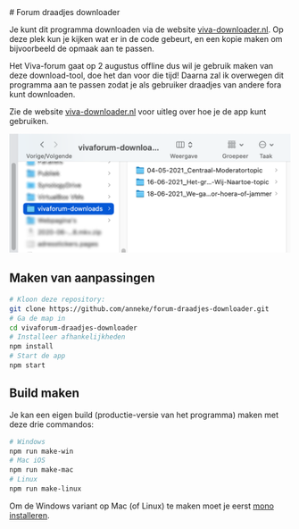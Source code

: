 <div lang="nl">
# Forum draadjes downloader

Je kunt dit programma downloaden via de website [viva-downloader.nl](https://www.viva-downloader.nl). Op deze plek kun je kijken wat er in de code gebeurt, en een kopie maken om bijvoorbeeld de opmaak aan te passen. 

Het Viva-forum gaat op 2 augustus offline dus wil je gebruik maken van deze download-tool, doe het dan voor die tijd! Daarna zal ik overwegen dit programma aan te passen zodat je als gebruiker draadjes van andere fora kunt downloaden.

Zie de website [viva-downloader.nl](https://www.viva-downloader.nl) voor uitleg over hoe je de app kunt gebruiken.

![Een voorbeeld van wat je ziet als je een topic downloadt](example-downloadfolder.png)
</div>

## Maken van aanpassingen

```bash
# Kloon deze repository:
git clone https://github.com/anneke/forum-draadjes-downloader.git
# Ga de map in
cd vivaforum-draadjes-downloader
# Installeer afhankelijkheden
npm install
# Start de app
npm start
```

## Build maken

Je kan een eigen build (productie-versie van het programma) maken met deze drie commandos:

```bash
# Windows
npm run make-win
# Mac iOS
npm run make-mac
# Linux
npm run make-linux
```

Om de Windows variant op Mac (of Linux) te maken moet je eerst [mono installeren](https://www.mono-project.com/docs/getting-started/install/mac/).
